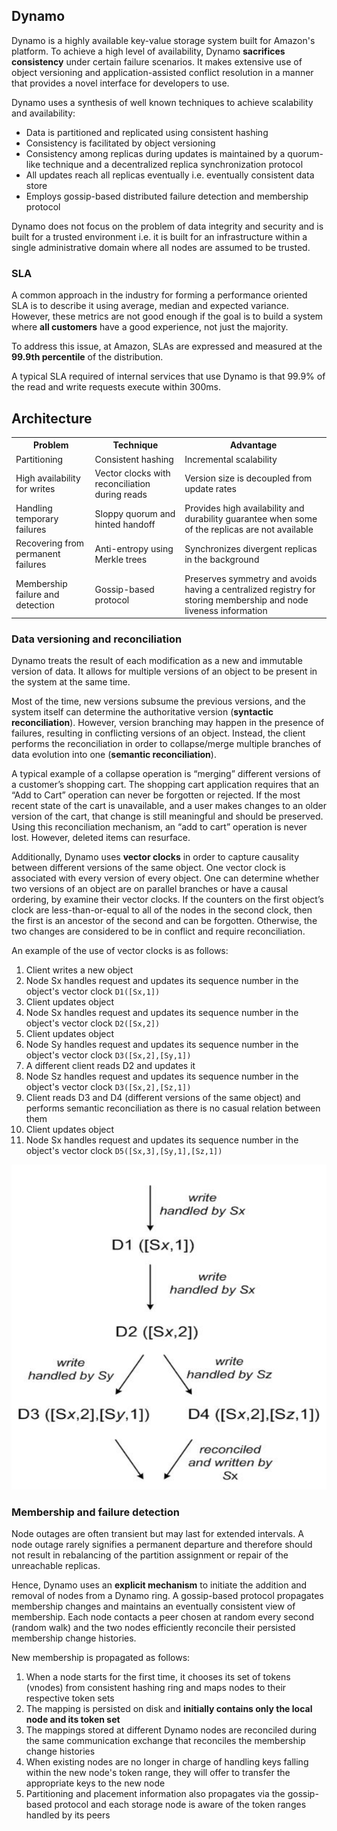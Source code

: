 ## Dynamo

Dynamo is a highly available key-value storage system built for Amazon's platform. To achieve a high level of availability, Dynamo **sacrifices consistency** under certain failure scenarios. It makes extensive use of object versioning and application-assisted conflict resolution in a manner that provides a novel interface for developers to use.

Dynamo uses a synthesis of well known techniques to achieve scalability and availability:

- Data is partitioned and replicated using consistent hashing
- Consistency is facilitated by object versioning
- Consistency among replicas during updates is maintained by a quorum-like technique and a decentralized replica synchronization protocol
- All updates reach all replicas eventually i.e. eventually consistent data store
- Employs gossip-based distributed failure detection and membership protocol

Dynamo does not focus on the problem of data integrity and security and is built for a trusted environment i.e. it is built for an infrastructure within a single administrative domain where all nodes are assumed to be trusted.

### SLA

A common approach in the industry for forming a performance oriented SLA is to describe it using average, median and expected variance. However, these metrics are not good enough if the goal is to build a system where **all customers** have a good experience, not just the majority.

To address this issue, at Amazon, SLAs are expressed and measured at the **99.9th percentile** of the distribution.

A typical SLA required of internal services that use Dynamo is that 99.9% of the read and write requests execute within 300ms.

## Architecture

<table>
<tr>
<th>Problem</th>
<th>Technique</th>
<th>Advantage</th>
</tr>
<tr>
<td>Partitioning</td>
<td>Consistent hashing</td>
<td>Incremental scalability</td>
</tr>
<tr>
<td>High availability for writes</td>
<td>Vector clocks with reconciliation during reads</td>
<td>Version size is decoupled from update rates</td>
</tr>
<tr>
<td>Handling temporary failures</td>
<td>Sloppy quorum and hinted handoff</td>
<td>Provides high availability and durability guarantee when some of the replicas are not available</td>
</tr>
<tr>
<td>Recovering from permanent failures</td>
<td>Anti-entropy using Merkle trees</td>
<td>Synchronizes divergent replicas in the background</td>
</tr>
<tr>
<td>Membership failure and detection</td>
<td>Gossip-based protocol</td>
<td>Preserves symmetry and avoids having a centralized registry for storing membership and node liveness information</td>
</tr>
</table>

### Data versioning and reconciliation

Dynamo treats the result of each modification as a new and immutable version of data. It allows for multiple versions of an object to be present in the system at the same time.

Most of the time, new versions subsume the previous versions, and the system itself can determine the authoritative version (**syntactic reconciliation**). However, version branching may happen in the presence of failures, resulting in conflicting versions of an object. Instead, the client performs the reconciliation in order to collapse/merge multiple branches of data evolution into one (**semantic reconciliation**).

A typical example of a collapse operation is “merging” different versions of a customer’s shopping cart. The shopping cart application requires that an “Add to Cart” operation can never be forgotten or rejected. If the most recent state of the cart is unavailable, and a user makes changes to an older version of the cart, that change is still meaningful and should be preserved. Using this reconciliation mechanism, an “add to cart” operation is never lost. However, deleted items can resurface.

Additionally, Dynamo uses **vector clocks** in order to capture causality between different versions of the same object. One vector clock is associated with every version of every object. One can determine whether two versions of an object are on parallel branches or have a causal ordering, by examine their vector clocks. If the counters on the first object’s clock are less-than-or-equal to all of the nodes in the second clock, then the first is an ancestor of the second and can be forgotten. Otherwise, the two changes are considered to be in conflict and require reconciliation.

An example of the use of vector clocks is as follows:

1. Client writes a new object
2. Node Sx handles request and updates its sequence number in the object's vector clock `D1([Sx,1])`
3. Client updates object
4. Node Sx handles request and updates its sequence number in the object's vector clock `D2([Sx,2])`
5. Client updates object
6. Node Sy handles request and updates its sequence number in the object's vector clock `D3([Sx,2],[Sy,1])`
7. A different client reads D2 and updates it
8. Node Sz handles request and updates its sequence number in the object's vector clock `D3([Sx,2],[Sz,1])`
9. Client reads D3 and D4 (different versions of the same object) and performs semantic reconciliation as there is no casual relation between them
10. Client updates object
11. Node Sx handles request and updates its sequence number in the object's vector clock `D5([Sx,3],[Sy,1],[Sz,1])`

<img src="../assets/dynamo-vector-clock.png">

### Membership and failure detection

Node outages are often transient but may last for extended intervals. A node outage rarely signifies a permanent departure and therefore should not result in rebalancing of the partition assignment or repair of the unreachable replicas.

Hence, Dynamo uses an **explicit mechanism** to initiate the addition and removal of nodes from a Dynamo ring. A gossip-based protocol propagates membership changes and maintains an eventually consistent view of membership. Each node contacts a peer chosen at random every second (random walk) and the two nodes efficiently reconcile their persisted membership change histories.

New membership is propagated as follows:

1. When a node starts for the first time, it chooses its set of tokens (vnodes) from consistent hashing ring and maps nodes to their respective token sets
2. The mapping is persisted on disk and **initially contains only the local node and its token set**
3. The mappings stored at different Dynamo nodes are reconciled during the same communication exchange that reconciles the membership change histories
4. When existing nodes are no longer in charge of handling keys falling within the new node's token range, they will offer to transfer the appropriate keys to the new node
5. Partitioning and placement information also propagates via the gossip-based protocol and each storage node is aware of the token ranges handled by its peers
